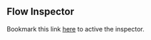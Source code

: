 <h2> Flow Inspector</h2>
<p>
    Bookmark this link <a href="javascript:<%= code %>"> here</a> to active the inspector.
</p>
